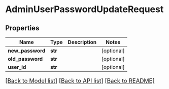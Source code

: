 # AdminUserPasswordUpdateRequest

## Properties
Name | Type | Description | Notes
------------ | ------------- | ------------- | -------------
**new_password** | **str** |  | [optional] 
**old_password** | **str** |  | [optional] 
**user_id** | **str** |  | [optional] 

[[Back to Model list]](../README.md#documentation-for-models) [[Back to API list]](../README.md#documentation-for-api-endpoints) [[Back to README]](../README.md)

<style>
     p, ul, ol, li { font-size: 18px !important;}
</style>


